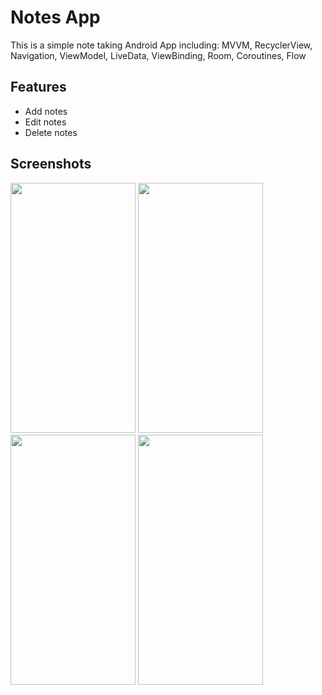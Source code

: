 # Notes App

This is a simple note taking Android App including:
 MVVM,
 RecyclerView,
 Navigation,
 ViewModel,
 LiveData,
 ViewBinding,
 Room,
 Coroutines,
 Flow
 
 
 ## Features

- Add notes
- Edit notes
- Delete notes


 ## Screenshots

<img src="https://user-images.githubusercontent.com/106580852/202853778-c58e4928-0eb0-4263-833e-b7bbb97df119.png" width=200 height=400/> <img src="https://user-images.githubusercontent.com/106580852/202853630-77de0e93-5999-407f-b3cc-8668d3be735b.png" width=200 height=400/> <img src="https://user-images.githubusercontent.com/106580852/202853775-1eb1bcec-61c2-4730-a6b2-ac72e20ac4bb.png" width=200 height=400/> <img src="https://user-images.githubusercontent.com/106580852/202853778-c58e4928-0eb0-4263-833e-b7bbb97df119.png" width=200 height=400/>



